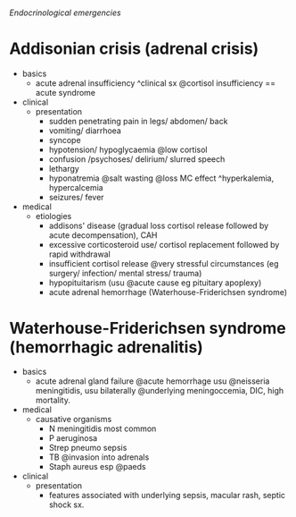 ###### Endocrinological emergencies

# Addisonian crisis (adrenal crisis)
- basics
    + acute adrenal insufficiency ^clinical sx @cortisol insufficiency == acute syndrome
- clinical
    + presentation
        * sudden penetrating pain in legs/ abdomen/ back
        * vomiting/ diarrhoea
        * syncope
        * hypotension/ hypoglycaemia @low cortisol
        * confusion /psychoses/ delirium/ slurred speech
        * lethargy
        * hyponatremia @salt wasting @loss MC  effect ^hyperkalemia, hypercalcemia
        * seizures/ fever
- medical
    + etiologies
        * addisons' disease (gradual loss cortisol release followed by acute decompensation), CAH
        * excessive corticosteroid use/ cortisol replacement followed by rapid withdrawal 
        * insufficient cortisol release @very stressful circumstances (eg surgery/ infection/ mental stress/ trauma)
        * hypopituitarism (usu @acute cause eg pituitary apoplexy)
        * acute adrenal hemorrhage (Waterhouse-Friderichsen syndrome)

# Waterhouse-Friderichsen syndrome (hemorrhagic adrenalitis)
- basics
    + acute adrenal gland failure @acute hemorrhage usu @neisseria meningitidis, usu bilaterally @underlying meningoccemia, DIC, high mortality.
- medical
    + causative organisms
        * N meningitidis most common
        * P aeruginosa
        * Strep pneumo sepsis
        * TB @invasion into adrenals
        * Staph aureus esp @paeds
- clinical
    + presentation
        * features associated with underlying sepsis, macular rash, septic shock sx.